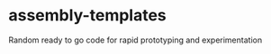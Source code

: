 assembly-templates
==================

Random ready to go code for rapid prototyping and experimentation